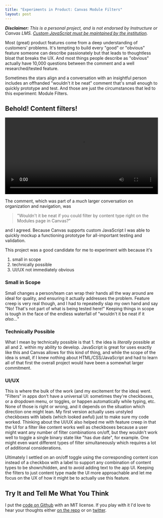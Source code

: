 ```yaml
---
title: "Experiments in Product: Canvas Module Filters"
layout: post
---
```


_**Disclaimer:** This is a personal project, and is not endorsed by Instructure or Canvas LMS. [Custom JavaScript must be maintained by the institution](https://community.canvaslms.com/docs/DOC-10862-4214724282)._

Most (great) product features come from a deep understanding of customers' problems. It's tempting to build every "good" or "obvious" feature someone can describe passionately but that leads to thoughtless bloat that breaks the UX. And most things people describe as "obvious" actually have 10,000 questions between the comment and a well researched/tested feature.

Sometimes the stars align and a conversation with an insightful person includes an offhanded "wouldn't it be neat" comment that's small enough to quickly prototype and test. And those are just the circumstances that led to this experiment: Module Filters.

## Behold! Content filters!
<video width="100%" src="/post-video/module_filters.mp4" type="video/mp4" autoplay loop>
<p>Your browser doesn't support HTML5 video. 😭</p>
</video>

The comment, which was part of a _much_ larger conversation on organization and navigation, was
>"Wouldn't it be neat if you could filter by content type right on the Modules page in Canvas?"

and I agreed. Because Canvas supports custom JavaScript I was able to quickly mockup a functioning prototype for all-important testing and validation.

This project was a good candidate for me to experiment with because it's
1. small in scope
1. technically possible
1. UI/UX not immediately obvious

### Small in Scope

Small changes a person/team can wrap their hands all the way around are ideal for quality, and ensuring it actually addresses the problem. Feature creep is very real though, and I had to repeatedly slap my own hand and say "No! That's not part of what is being tested here!" Keeping things in scope is tough in the face of the endless waterfall of "wouldn't it be neat if it _also..._"

### Technically Possible

What I mean by technically possible is that 1. the idea is _literally_ possible at all and 2. within my ability to develop. JavaScript is great for uses exactly like this and Canvas allows for this kind of thing, and while the scope of the idea is small, if I knew nothing about HTML/CSS/JavaScript and had to learn all of that first the overall project would have been a somewhat larger commitment.

### UI/UX

This is where the bulk of the work (and my excitement for the idea) went. "Filters" in apps don't have a universal UI: sometimes they're checkboxes, or a dropdown menu, or toggles, or happen automatically while typing, etc. None of those is right or wrong, and it depends on the situation which direction one might lean. My first version actually uses unstyled checkboxes with labels (which looked awful) just to make sure my code worked. Thinking about the UI/UX also helped me with feature creep in that the UI for a filter like content works well as checkboxes because a user might want any number of filter combinations on/off, but they wouldn't work well to toggle a single binary state like "has due date", for example. One might even want different types of filter simultaneously which requires a lot of additional considerations.

Ultimately I settled on an on/off toggle using the corresponding content icon instead of a checkbox with a label to support any combination of content types to be shown/hidden, and to avoid adding text to the app UI. Keeping the filters to just content type made the UI more approachable and let me focus on the UX of how it might be to actually use this feature.

## Try It and Tell Me What You Think

I put the [code on Github](https://github.com/lyonsinbeta/canvas-module-filters) with an MIT license. If you play with it I'd love to hear your thoughts either [on the repo](https://github.com/lyonsinbeta/canvas-module-filters/issues) or on [twitter](https://twitter.com/lyonsinbeta).
